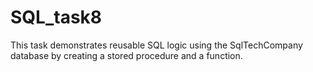 # SQL_task8
This task demonstrates reusable SQL logic using the SqlTechCompany database by creating a stored procedure and a function.
